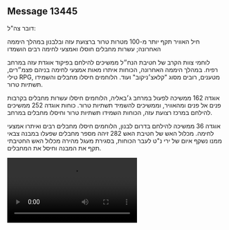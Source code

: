 ## Message 13445

דובר צה"ל:

חיל האוויר תקף יותר מ-100 מטרות טרור ברצועת עזה ובלבנון במהלך היממה האחרונה; עשרות מחבלים חוסלו ואמצעי לחימה רבים הושמדו

לוחמי צוות הקרב של חטיבת הנח״ל ממשיכים להילחם בפיקוד אוגדת עזה במרחב רפיח. במהלך היממה האחרונה, הכוחות איתרו מאות אמצעי לחימה בניהם פצמ״רים, טילי RPG, מטענים, רובים מסוג "קלאצ׳ניקוב" ועוד. הלוחמים חיסלו מחבלים והשמידו תשתיות טרור.

אוגדה 162 ממשיכה לפעול במרחב ג׳באליה, הלוחמים חיסלו עשרות מחבלים בקרבות פנים אל פנים ומהאוויר, וממשיכים להשמיד תשתיות טרור.
כוחות אוגדה 252 ממשיכים להילחם במרכז רצועת עזה, הכוחות השמידו תשתיות טרור וחיסלו מחבלים במרחב.

אוגדה 36 ממשיכה להילחם בדרום לבנון, הלוחמים חיסלו מחבלים רבים ואיתרו אמצעי לחימה. מכלול האש של חטיבת האש 282 זיהה מספר מחבלים שפעלו במבנה צבאי ממנו נשקף איום של ירי נ"ט לעבר הכוחות, בסגירת מעגל מהירה מכלול האש החטיבתי תקף את המבנה וחיסל את המחבלים.

![Video](https://data.iron-swords.co.il/2024/November/05/13445/13445_media.mp4)
